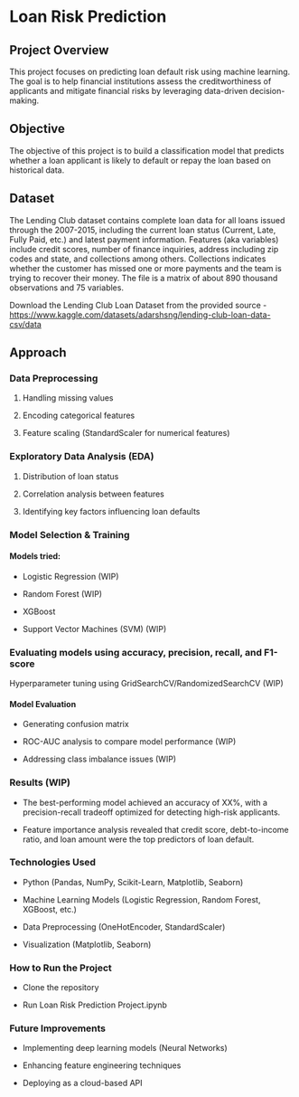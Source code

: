 # Loan Risk Prediction

## Project Overview

This project focuses on predicting loan default risk using machine learning. The goal is to help financial institutions assess the creditworthiness of applicants and mitigate financial risks by leveraging data-driven decision-making.

## Objective

The objective of this project is to build a classification model that predicts whether a loan applicant is likely to default or repay the loan based on historical data.

## Dataset

The Lending Club dataset contains complete loan data for all loans issued through the 2007-2015, including the current loan status (Current, Late, Fully Paid, etc.) and latest payment information. Features (aka variables) include credit scores, number of finance inquiries, address including zip codes and state, and collections among others. Collections indicates whether the customer has missed one or more payments and the team is trying to recover their money. The file is a matrix of about 890 thousand observations and 75 variables.

Download the Lending Club Loan Dataset from the provided source - https://www.kaggle.com/datasets/adarshsng/lending-club-loan-data-csv/data

## Approach

### Data Preprocessing

1. Handling missing values

2. Encoding categorical features

3. Feature scaling (StandardScaler for numerical features)

### Exploratory Data Analysis (EDA)

1. Distribution of loan status

2. Correlation analysis between features

3. Identifying key factors influencing loan defaults

### Model Selection & Training

#### Models tried:

- Logistic Regression (WIP)

- Random Forest (WIP)

- XGBoost

- Support Vector Machines (SVM) (WIP)

### Evaluating models using accuracy, precision, recall, and F1-score

Hyperparameter tuning using GridSearchCV/RandomizedSearchCV (WIP)

#### Model Evaluation

- Generating confusion matrix

- ROC-AUC analysis to compare model performance (WIP)

- Addressing class imbalance issues (WIP)

### Results (WIP)

- The best-performing model achieved an accuracy of XX%, with a precision-recall tradeoff optimized for detecting high-risk applicants.

- Feature importance analysis revealed that credit score, debt-to-income ratio, and loan amount were the top predictors of loan default.

### Technologies Used

- Python (Pandas, NumPy, Scikit-Learn, Matplotlib, Seaborn)

- Machine Learning Models (Logistic Regression, Random Forest, XGBoost, etc.)

- Data Preprocessing (OneHotEncoder, StandardScaler)

- Visualization (Matplotlib, Seaborn)

### How to Run the Project

- Clone the repository

- Run Loan Risk Prediction Project.ipynb

### Future Improvements

- Implementing deep learning models (Neural Networks)

- Enhancing feature engineering techniques

- Deploying as a cloud-based API